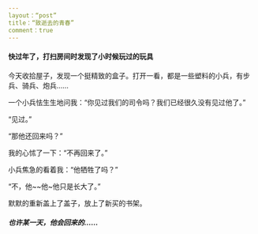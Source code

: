 ```yaml
---
layout：“post”
title：“致逝去的青春”
comment：true
---
```


#### 快过年了，打扫房间时发现了小时候玩过的玩具

今天收拾屋子，发现一个挺精致的盒子。打开一看，都是一些塑料的小兵，有步兵、骑兵、炮兵……

一个小兵怯生生地问我：“你见过我们的司令吗？我们已经很久没有见过他了。”

“见过。”

“那他还回来吗？”

我的心怵了一下：“不再回来了。”

小兵焦急的看着我：“他牺牲了吗？”

“不，他~~他~他只是长大了。”

默默的重新盖上了盖子，放上了新买的书架。

##### 也许某一天，他会回来的……

